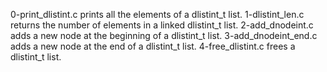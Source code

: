 0-print_dlistint.c prints all the elements of a dlistint_t list.
1-dlistint_len.c returns the number of elements in a linked dlistint_t list.
2-add_dnodeint.c adds a new node at the beginning of a dlistint_t list.
3-add_dnodeint_end.c adds a new node at the end of a dlistint_t list.
4-free_dlistint.c frees a dlistint_t list.

